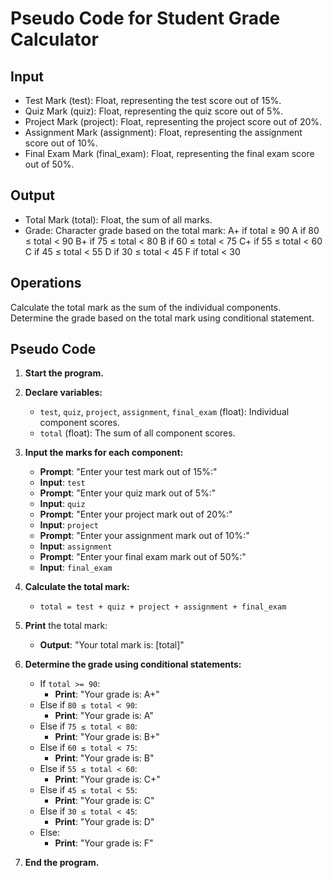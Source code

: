 # Pseudo Code for Student Grade Calculator
## Input
- Test Mark (test): Float, representing the test score out of 15%.
- Quiz Mark (quiz): Float, representing the quiz score out of 5%.
- Project Mark (project): Float, representing the project score out of 20%.
- Assignment Mark (assignment): Float, representing the assignment score out of 10%.
- Final Exam Mark (final_exam): Float, representing the final exam score out of 50%.
## Output
- Total Mark (total): Float, the sum of all marks.
- Grade: Character grade based on the total mark:
  A+ if total ≥ 90
  A if 80 ≤ total < 90
  B+ if 75 ≤ total < 80
  B if 60 ≤ total < 75
  C+ if 55 ≤ total < 60
  C if 45 ≤ total < 55
  D if 30 ≤ total < 45
  F if total < 30
## Operations
Calculate the total mark as the sum of the individual components.
Determine the grade based on the total mark using conditional statement.

## Pseudo Code
1. **Start the program.**

2. **Declare variables:**
   - `test`, `quiz`, `project`, `assignment`, `final_exam` (float): Individual component scores.
   - `total` (float): The sum of all component scores.

3. **Input the marks for each component:**
   - **Prompt**: "Enter your test mark out of 15%:"
   - **Input**: `test`
   - **Prompt**: "Enter your quiz mark out of 5%:"
   - **Input**: `quiz`
   - **Prompt**: "Enter your project mark out of 20%:"
   - **Input**: `project`
   - **Prompt**: "Enter your assignment mark out of 10%:"
   - **Input**: `assignment`
   - **Prompt**: "Enter your final exam mark out of 50%:"
   - **Input**: `final_exam`

4. **Calculate the total mark:**
   - `total = test + quiz + project + assignment + final_exam`

5. **Print** the total mark:
   - **Output**: "Your total mark is: [total]"

6. **Determine the grade using conditional statements:**
   - If `total >= 90`:
     - **Print**: "Your grade is: A+"
   - Else if `80 ≤ total < 90`:
     - **Print**: "Your grade is: A"
   - Else if `75 ≤ total < 80`:
     - **Print**: "Your grade is: B+"
   - Else if `60 ≤ total < 75`:
     - **Print**: "Your grade is: B"
   - Else if `55 ≤ total < 60`:
     - **Print**: "Your grade is: C+"
   - Else if `45 ≤ total < 55`:
     - **Print**: "Your grade is: C"
   - Else if `30 ≤ total < 45`:
     - **Print**: "Your grade is: D"
   - Else:
     - **Print**: "Your grade is: F"

7. **End the program.**
